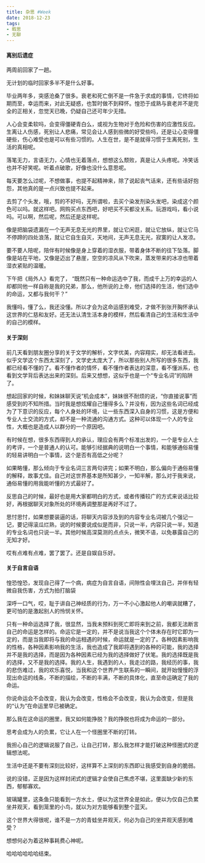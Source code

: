 ```yaml
---
title: 杂思 #Week
date: 2018-12-23
tags:
- 暇思
- 无聊
---
```


#### 离别后遗症

两周前回家了一趟。

无计划的临时回家多半不是什么好事。

毕业两年多，突感沧桑了很多。衰老和死亡倒不是一件急于求成的事情，它终将如期而至，幸运而来，对此无疑惑，也暂时做不到释怀。惶恐于成熟与衰老并不是完全的正相关，忽觉天已晚，仍疑自己还可年少无措。

人心会变柔软吗，会变得僵硬青白么，或视为生物对于危险和伤害的应激性反应。生离让人伤感，死别让人悲痛，常见会让人感到些微的好受些吗，还是让心变得僵硬些，伤心难受也是可以有些习惯的。人生在世，是不是就得习惯于生离死别，生活的真相呢。

落笔无力，言语无力，心情也无着落点，想想这么颓败，真是让人头疼呢。冷笑话也并不好笑呢。听着点破歌，好像也没什么意思呢。

每天要怎么过呢，不想做事，也提不起精神来，除了说起丧气话来，还有些话好抱怨，其他真的是一点兴致也提不起来。
<!--more-->
去剪了个头发，哦，剪的不好吗，无所谓啦，去买个染发剂染头发吧，染成这个颜色可以吗。就这样吧。网购买点东西吧，好吧买不买都没关系。玩游戏吗，看小说吗。可以啊，然后呢，然后还是这样呢。

像是把脑袋遗漏在一个无声无息无光的界里，就让它闲逛，就让它放纵，就让它马不停蹄的四处浪荡，就让它自生自灭，天地间，无声无息无光，寂寞的让人发凉。

要不要人陪呢，陪伴有时候像是身上穿着的湿衣服，带着身体不断的往下坠落。脚像是站在平地，又像是迈出了悬崖，空空的凉风从下吹来，蒸发带来的冰凉也带着湿衣紧贴的温暖。

下午把《局外人》看完了，
“既然只有一种命运选中了我，而成千上万的幸运的人却都同他一样自称是我的兄弟，那么，他所说的上帝，他们选择的生活，他们选中的命运，又都与我何干？”

我懂吗，懂了么，我还没懂。所以才会为这命运感到难受，才做不到张开胸怀承认这世界的仁慈和友好。还无法认清生活本身的模样，然后看清自己的生活和生活中的自己的模样。



#### 关于深刻

前几天看到朋友圈分享的关于文学的解析，文字优美，内容翔实，却无法看进去。似乎文学这个东西太深刻了，文学史太庞大了，所以那些别人所写的很多东西，我都已经看不懂的了。看不懂作者的情怀，看不懂作者表达的深意，看不懂派系，也看到文学背后表达出来的深刻。后来又想想，这似乎也是一个“专业名词”的陷阱了。

想起回家的时候，和妹妹聊天说“机会成本”，妹妹很不耐烦的说，“你直接说事”而感受到的不知所措。当时我是想炫耀自己懂得多么？并没有，因为这些名词已经成为了下意识的反应，每个人身处的环境，让一些东西深入自身的习惯，这是方便和专业人士交流的方式，却不是一种流通的沟通方式。这种可以体现一个人的专业性，大概也是造成人以群分的一个原因吧。

有时候在想，很多东西得到人的承认，理应会有两个标准出发的，一个是专业人士的考评，一个是普通人的认可。能够引经据典的说明白一个事情，和能够通俗易懂的轻易讲明白一个事情，这个是否有高低之分呢？

如果略懂，那么倾向于专业名词三言两句讲完；如果不明白，那么偏向于通俗易懂的解释，故事尤佳。自己对这世界基本是所知甚少，一知半解，那么对于我来说，通俗易懂的用我能听懂的方式最好了。

反思自己的时候，最好也是用大家都明白的方式，或者传播较广的方式来说话比较好，再根据聊天对象所处的环境再调整那是再好不过了。

思忖思忖，如果想要装逼的话，将聊天内容涉及到的内容专业名词被几个强记一记，要记得滚瓜烂熟，说的时候要说成似是而非，只说一半，内容只说一半，知道的专业名词也只说一半。其他时候高深莫测的点点头，微笑不语，以免暴露自己的无知才好。

哎有点难有点难，罢了罢了。还是自娱自乐好。



#### 关于自言自语

惶恐惶恐，发现自己得了一个病，病症为自言自语，间隙性会埋汰自己，并伴有轻微自我伤害，方式为拍打脑袋

深呼一口气，哎，耻于讲自己神经质的行为，万一不小心激起他人的嘲讽就糟了，更可怕的是激起别人的怜悯关怀。

只有一种命运选择了我，很显然，当我未预料到死亡即将来到之前，我都无法断言自己的命运是怎样的。命运它是一定的，并不是说当我这个个体未存在时它即为一定的，而是当我即将与我的命运相遇的时候，命运就是一定的了。各种因素影响我的性格，各种因素影响我的生活，我也造成了我即将遇到的各种的可能，我的选择并不是我的选择，而是因为各种因素已经为我的选择做好了伏笔。我的选择既是我的选择，又不是我的选择。我的人生，我遇到的人，我走过的路，我经历的事，我的悲伤难过，我的欢乐喜悦，当我和这个世界产生联系的一瞬间，就开始慢慢的浮现出命运的线条，不断的描绘，不断的丰满，不断的具体化，直至命运确定了我的命运。

你说命运会不会改变，我认为会改变，性格会不会改变，我认为会改变，但是我的“认为”在命运里早已被确定。

那么我在这命运的圈里，我又如何能挣脱？我的挣脱也将成为命运的一部分。

思考会成为人的负累，它让人在一个怪圈里不断的打转。

我担心自己的逻辑说服了自己，让自己打转，那么我怎样才能打破这种怪圈式的逻辑想法呢。

生活中还是不要有深刻比较好，这样算不上深刻的东西即让我感受到自身的脆弱。

说的没错，正是因为这样封闭式的逻辑才会使自己焦虑不堪，这里面缺少新的东西，郁郁寡欢。

玻璃罐里，这条鱼只能看到一方水土，便以为这世界全是如此，便以为仅自己负累坐井观天，看到笼里的小鸟，就以为对方能够看到整个蓝天。

这个世界大得很呢，谁不是一方的青蛙坐井观天，何必为自己的坐井观天感到难受？

想想何必为着这种事耗费心神呢。

哈哈哈哈哈哈结束。














